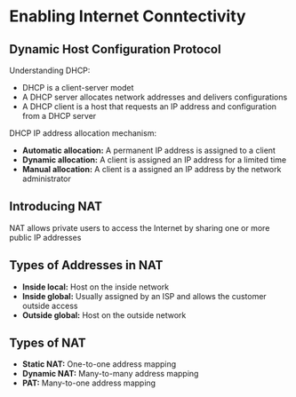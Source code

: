 # Enabling Internet Conntectivity

## Dynamic Host Configuration Protocol
Understanding DHCP:
  * DHCP is a client-server modet
  * A DHCP server allocates network addresses and delivers configurations
  * A DHCP client is a host that requests an IP address and configuration from a DHCP server

DHCP IP address allocation mechanism:
  * **Automatic allocation:** A permanent IP address is assigned to a client
  * **Dynamic allocation:** A client is assigned an IP address for a limited time
  * **Manual allocation:** A client is a assigned an IP address by the network administrator

## Introducing NAT
NAT allows private users to access the Internet by sharing one or more public IP addresses

## Types of Addresses in NAT
  * **Inside local:** Host on the inside network
  * **Inside global:** Usually assigned by an ISP and allows the customer outside access
  * **Outside global:** Host on the outside network

## Types of NAT
  * **Static NAT:** One-to-one address mapping
  * **Dynamic NAT:** Many-to-many address mapping
  * **PAT:** Many-to-one address mapping
